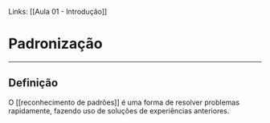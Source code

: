 Links: [[Aula 01 - Introdução]]

# Padronização
---
## Definição
O [[reconhecimento de padrões]] é uma forma de resolver
problemas rapidamente, fazendo uso de soluções de
experiências anteriores.